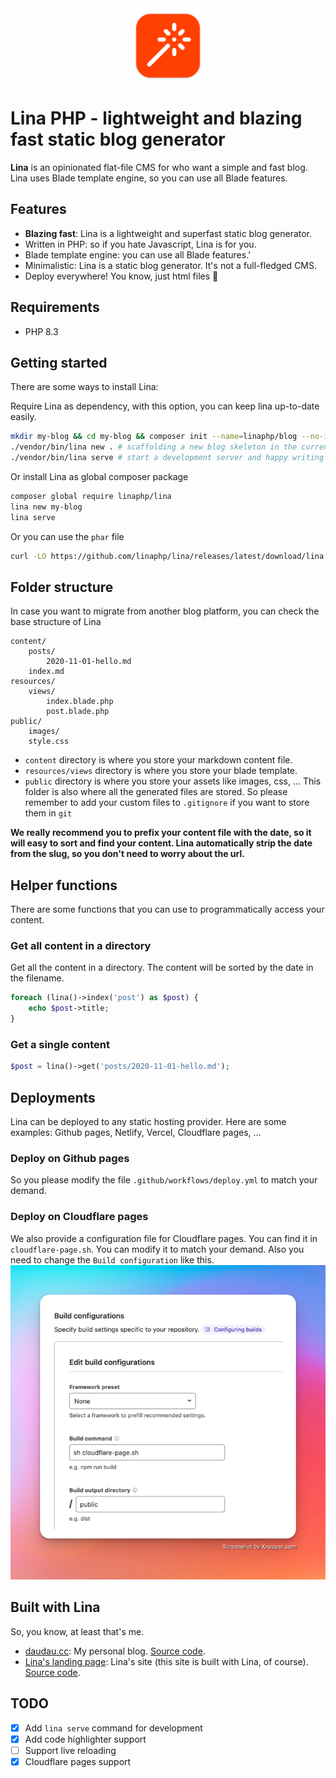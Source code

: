 <img src="icon.png" width="120" height="120" alt="lina's logo" style="margin: 0 auto; display: block">

# Lina PHP - lightweight and blazing fast static blog generator

**Lina** is an opinionated flat-file CMS for who want a simple and fast blog. Lina uses Blade template engine, so you
can use all Blade features.

## Features

- **Blazing fast**: Lina is a lightweight and superfast static blog generator.
- Written in PHP: so if you hate Javascript, Lina is for you.
- Blade template engine: you can use all Blade features.'
- Minimalistic: Lina is a static blog generator. It's not a full-fledged CMS.
- Deploy everywhere! You know, just html files 🤣

## Requirements

- PHP 8.3

## Getting started

There are some ways to install Lina:

Require Lina as dependency, with this option, you can keep lina up-to-date easily.

```bash
mkdir my-blog && cd my-blog && composer init --name=linaphp/blog --no-interaction --require=bangnokia/lina:^0.5 && composer install
./vendor/bin/lina new . # scaffolding a new blog skeleton in the current directory
./vendor/bin/lina serve # start a development server and happy writing
```

Or install Lina as global composer package

```bash
composer global require linaphp/lina
lina new my-blog
lina serve
```

Or you can use the `phar` file
```bash
curl -LO https://github.com/linaphp/lina/releases/latest/download/lina.phar && chmod +x lina.phar
```

## Folder structure

In case you want to migrate from another blog platform, you can check the base structure of Lina

```
content/
    posts/
        2020-11-01-hello.md
    index.md
resources/
    views/
        index.blade.php
        post.blade.php
public/ 
    images/
    style.css
```

- `content` directory is where you store your markdown content file.
- `resources/views` directory is where you store your blade template.
- `public` directory is where you store your assets like images, css, ... This folder is also where all the generated
  files are stored. So please remember to add your custom files to `.gitignore` if you want to store them in `git`

**We really recommend you to prefix your content file with the date, so it will easy to sort and find your content. Lina
automatically strip the date from the slug, so you don't need to worry about the url.**

## Helper functions

There are some functions that you can use to programmatically access your content.

### Get all content in a directory

Get all the content in a directory. The content will be sorted by the date in the filename.

```php
foreach (lina()->index('post') as $post) {
    echo $post->title;
}
```

### Get a single content

```php
$post = lina()->get('posts/2020-11-01-hello.md');
```

## Deployments

Lina can be deployed to any static hosting provider. Here are some examples: Github pages, Netlify, Vercel, Cloudflare
pages, ...

### Deploy on Github pages

So you please modify the file `.github/workflows/deploy.yml` to match your demand.

### Deploy on Cloudflare pages

We also provide a configuration file for Cloudflare pages. You can find it in `cloudflare-page.sh`. You can modify it to
match your demand.
Also you need to change the `Build configuration` like this.
![Cloudflare deploy](cloudflare_config.png)

## Built with Lina

So, you know, at least that's me. 
- [daudau.cc](https://daudau.cc): My personal blog. [Source code](https://github.com/bangnokia/daudau.cc).
- [Lina's landing page](https://lina.daudau.cc): Lina's site (this site is built with Lina, of course). [Source code](https://github.com/bangnokia/lina-site).

## TODO

- [x] Add `lina serve` command for development
- [x] Add code highlighter support
- [ ] Support live reloading
- [x] Cloudflare pages support
